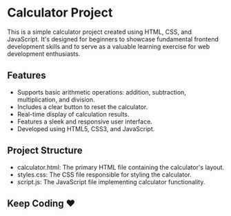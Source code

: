 # Calculator Project

This is a simple calculator project created using HTML, CSS, and JavaScript. It's designed for beginners to showcase fundamental frontend development skills and to serve as a valuable learning exercise for web development enthusiasts.

## Features

- Supports basic arithmetic operations: addition, subtraction, multiplication, and division.
- Includes a clear button to reset the calculator.
- Real-time display of calculation results.
- Features a sleek and responsive user interface.
- Developed using HTML5, CSS3, and JavaScript.

## Project Structure
- calculator.html: The primary HTML file containing the calculator's layout.
- styles.css: The CSS file responsible for styling the calculator.
- script.js: The JavaScript file implementing calculator functionality.

## Keep Coding ❤️
